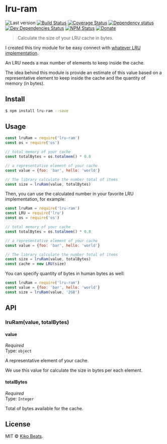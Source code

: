 # lru-ram

![Last version](https://img.shields.io/github/tag/Kikobeats/lru-ram.svg?style=flat-square)
[![Build Status](https://img.shields.io/travis/Kikobeats/lru-ram/master.svg?style=flat-square)](https://travis-ci.org/Kikobeats/lru-ram)
[![Coverage Status](https://img.shields.io/coveralls/Kikobeats/lru-ram.svg?style=flat-square)](https://coveralls.io/github/Kikobeats/lru-ram)
[![Dependency status](https://img.shields.io/david/Kikobeats/lru-ram.svg?style=flat-square)](https://david-dm.org/Kikobeats/lru-ram)
[![Dev Dependencies Status](https://img.shields.io/david/dev/Kikobeats/lru-ram.svg?style=flat-square)](https://david-dm.org/Kikobeats/lru-ram#info=devDependencies)
[![NPM Status](https://img.shields.io/npm/dm/lru-ram.svg?style=flat-square)](https://www.npmjs.org/package/lru-ram)
[![Donate](https://img.shields.io/badge/donate-paypal-blue.svg?style=flat-square)](https://paypal.me/Kikobeats)

> Calculate the size of your LRU cache in bytes.

I created this tiny module for be easy connect with [whatever LRU implementation](https://github.com/dominictarr/bench-lru).

An LRU needs a max number of elements to keep inside the cache. 

The idea behind this module is provide an estimate of this value based on a representative element to keep inside the cache and the quantity of memory (in bytes).

## Install

```bash
$ npm install lru-ram --save
```

## Usage

```js
const lruRam = require('lru-ram')
const os = require('os')

// total memory of your cache
const totalBytes = os.totalmem() * 0.8

// a representative element of your cache
const value = {foo: 'bar', hello: 'world'}

// The library calculate the number total of items
const size = lruRam(value, totalBytes)
```

Then, you can use the calculated number in your favorite LRU implementation, for example:

```js
const lruRam = require('lru-ram')
const LRU = require('lru')
const os = require('os')

// total memory of your cache
const totalBytes = os.totalmem() * 0.8

// a representative element of your cache
const value = {foo: 'bar', hello: 'world'}

// The library calculate the number total of items
const size = lruRam(value, totalBytes)
const cache = new LRU(size)
```

You can specify quantity of bytes in human bytes as well:

```js
const lruRam = require('lru-ram')
const value = {foo: 'bar', hello: 'world'}
const size = lruRam(value, '2GB')
```

## API

### lruRam(value, totalBytes)

#### value

*Required*<br>
Type: `object`

A representative element of your cache.

We use this value for calculate the size in bytes per each element.

#### totalBytes

*Required*<br>
Type: `Integer`

Total of bytes available for the cache.

## License

MIT © [Kiko Beats](https://github.com/Kikobeats).
